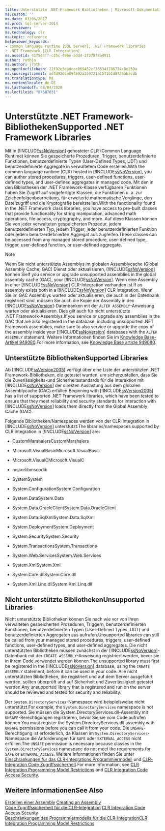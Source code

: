 ```yaml
---
title: Unterstützte .NET Framework Bibliotheken | Microsoft-Dokumentation
ms.custom: ''
ms.date: 03/06/2017
ms.prod: sql-server-2014
ms.reviewer: ''
ms.technology: clr
ms.topic: reference
helpviewer_keywords:
- common language runtime [SQL Server], .NET Framework libraries
- .NET Framework [CLR Integration]
ms.assetid: 417544ff-c25c-496e-add4-2f278f8a4911
author: rothja
ms.author: jroth
ms.openlocfilehash: 22f92e3eadccc869452cf35534f786724c8e259a
ms.sourcegitcommit: ad4d92dce894592a259721a1571b1d8736abacdb
ms.translationtype: MT
ms.contentlocale: de-DE
ms.lasthandoff: 08/04/2020
ms.locfileid: "87607831"
---
```

# <a name="supported-net-framework-libraries"></a><span data-ttu-id="9009f-102">Unterstützte .NET Framework-Bibliotheken</span><span class="sxs-lookup"><span data-stu-id="9009f-102">Supported .NET Framework Libraries</span></span>
  <span data-ttu-id="9009f-103">Mit in [!INCLUDE[ssNoVersion](../../../includes/ssnoversion-md.md)] gehosteter CLR (Common Language Runtime) können Sie gespeicherte Prozeduren, Trigger, benutzerdefinierte Funktionen, benutzerdefinierte Typen (User-Defined Types, UDT) und benutzerdefinierte Aggregate in verwaltetem Code erstellen.</span><span class="sxs-lookup"><span data-stu-id="9009f-103">With the common language runtime (CLR) hosted in [!INCLUDE[ssNoVersion](../../../includes/ssnoversion-md.md)], you can author stored procedures, triggers, user-defined functions, user-defined types, and user-defined aggregates in managed code.</span></span> <span data-ttu-id="9009f-104">Mit den in den Bibliotheken der .NET Framework-Klasse verfügbaren Funktionen haben Sie Zugriff auf vorgefertigte Klassen, die Funktionen u. a. zur Zeichenfolgenbearbeitung, für erweiterte mathematische Vorgänge, den Dateizugriff und die Kryptografie bereitstellen.</span><span class="sxs-lookup"><span data-stu-id="9009f-104">With the functionality found in the .NET Framework class libraries, you have access to pre-built classes that provide functionality for string manipulation, advanced math operations, file access, cryptography, and more.</span></span> <span data-ttu-id="9009f-105">Auf diese Klassen können Sie von jeder verwalteten gespeicherten Prozedur, jedem benutzerdefinierten Typ, jedem Trigger, jeder benutzerdefinierten Funktion oder jedem benutzerdefinierten Aggregat aus zugreifen.</span><span class="sxs-lookup"><span data-stu-id="9009f-105">These classes can be accessed from any managed stored procedure, user-defined type, trigger, user-defined function, or user-defined aggregate.</span></span>  
  
> [!NOTE]  
>  <span data-ttu-id="9009f-106">Wenn Sie nicht unterstützte Assemblys im globalen Assemblycache (Global Assembly Cache, GAC) Dienst oder aktualisieren, [!INCLUDE[ssNoVersion](../../../includes/ssnoversion-md.md)] können Sie</span><span class="sxs-lookup"><span data-stu-id="9009f-106">If you service or upgrade unsupported assemblies in the global assembly cache (GAC), your [!INCLUDE[ssNoVersion](../../../includes/ssnoversion-md.md)].</span></span> <span data-ttu-id="9009f-107">Wenn eine Assembly in einer [!INCLUDE[ssNoVersion](../../../includes/ssnoversion-md.md)] CLR-Integration vorhanden ist.</span><span class="sxs-lookup"><span data-stu-id="9009f-107">If an assembly exists both in a [!INCLUDE[ssNoVersion](../../../includes/ssnoversion-md.md)] CLR integration.</span></span> <span data-ttu-id="9009f-108">Wenn Sie im GAC Assemblys warten oder aktualisieren, die auch in der Datenbank registriert sind, müssen Sie auch die Kopie der Assembly in den [!INCLUDE[ssNoVersion](../../../includes/ssnoversion-md.md)]-Datenbanken mit der `ALTER ASSEMBLY`-Anweisung warten oder aktualisieren. Dies gilt auch für nicht unterstützte .NET Framework-Assemblys.</span><span class="sxs-lookup"><span data-stu-id="9009f-108">If you service or upgrade any assemblies in the GAC that are also registered in the database, including unsupported .NET Framework assemblies, make sure to also service or upgrade the copy of the assembly inside your [!INCLUDE[ssNoVersion](../../../includes/ssnoversion-md.md)] databases with the `ALTER ASSEMBLY` statement.</span></span> <span data-ttu-id="9009f-109">Weitere Informationen finden Sie im [Knowledge Base-Artikel 949080](https://support.microsoft.com/kb/949080).</span><span class="sxs-lookup"><span data-stu-id="9009f-109">For more information, see [Knowledge Base article 949080](https://support.microsoft.com/kb/949080).</span></span>  
  
## <a name="supported-libraries"></a><span data-ttu-id="9009f-110">Unterstützte Bibliotheken</span><span class="sxs-lookup"><span data-stu-id="9009f-110">Supported Libraries</span></span>  
 <span data-ttu-id="9009f-111">Ab [!INCLUDE[ssVersion2005](../../../includes/ssnoversion-md.md)] verfügt über eine Liste der unterstützten .NET Framework-Bibliotheken, die getestet wurden, um sicherzustellen, dass Sie die Zuverlässigkeits-und Sicherheitsstandards für die Interaktion mit [!INCLUDE[ssNoVersion](../../../includes/ssnoversion-md.md)] der direkten Auslastung aus dem globalen Assemblycache (GAC) erfüllen.</span><span class="sxs-lookup"><span data-stu-id="9009f-111">Beginning with [!INCLUDE[ssVersion2005](../../../includes/ssnoversion-md.md)] has a list of supported .NET Framework libraries, which have been tested to ensure that they meet reliability and security standards for interaction with [!INCLUDE[ssNoVersion](../../../includes/ssnoversion-md.md)] loads them directly from the Global Assembly Cache (GAC).</span></span>  
  
 <span data-ttu-id="9009f-112">Folgende Bibliotheken/Namespaces werden von der CLR-Integration in [!INCLUDE[ssNoVersion](../../../includes/ssnoversion-md.md)] unterstützt:</span><span class="sxs-lookup"><span data-stu-id="9009f-112">The libraries/namespaces supported by CLR integration in [!INCLUDE[ssNoVersion](../../../includes/ssnoversion-md.md)] are:</span></span>  
  
-   <span data-ttu-id="9009f-113">CustomMarshalers</span><span class="sxs-lookup"><span data-stu-id="9009f-113">CustomMarshalers</span></span>  
  
-   <span data-ttu-id="9009f-114">Microsoft.VisualBasic</span><span class="sxs-lookup"><span data-stu-id="9009f-114">Microsoft.VisualBasic</span></span>  
  
-   <span data-ttu-id="9009f-115">Microsoft.VisualC</span><span class="sxs-lookup"><span data-stu-id="9009f-115">Microsoft.VisualC</span></span>  
  
-   <span data-ttu-id="9009f-116">mscorlib</span><span class="sxs-lookup"><span data-stu-id="9009f-116">mscorlib</span></span>  
  
-   <span data-ttu-id="9009f-117">System</span><span class="sxs-lookup"><span data-stu-id="9009f-117">System</span></span>  
  
-   <span data-ttu-id="9009f-118">System.Configuration</span><span class="sxs-lookup"><span data-stu-id="9009f-118">System.Configuration</span></span>  
  
-   <span data-ttu-id="9009f-119"><legacyBold>System.Data</legacyBold></span><span class="sxs-lookup"><span data-stu-id="9009f-119">System.Data</span></span>  
  
-   <span data-ttu-id="9009f-120">System.Data.OracleClient</span><span class="sxs-lookup"><span data-stu-id="9009f-120">System.Data.OracleClient</span></span>  
  
-   <span data-ttu-id="9009f-121">System.Data.SqlXml</span><span class="sxs-lookup"><span data-stu-id="9009f-121">System.Data.SqlXml</span></span>  
  
-   <span data-ttu-id="9009f-122">System.Deployment</span><span class="sxs-lookup"><span data-stu-id="9009f-122">System.Deployment</span></span>  
  
-   <span data-ttu-id="9009f-123">System.Security</span><span class="sxs-lookup"><span data-stu-id="9009f-123">System.Security</span></span>  
  
-   <span data-ttu-id="9009f-124">System.Transactions</span><span class="sxs-lookup"><span data-stu-id="9009f-124">System.Transactions</span></span>  
  
-   <span data-ttu-id="9009f-125">System.Web.Services</span><span class="sxs-lookup"><span data-stu-id="9009f-125">System.Web.Services</span></span>  
  
-   <span data-ttu-id="9009f-126">System.Xml</span><span class="sxs-lookup"><span data-stu-id="9009f-126">System.Xml</span></span>  
  
-   <span data-ttu-id="9009f-127">System.Core.dll</span><span class="sxs-lookup"><span data-stu-id="9009f-127">System.Core.dll</span></span>  
  
-   <span data-ttu-id="9009f-128">System.Xml.Linq.dll</span><span class="sxs-lookup"><span data-stu-id="9009f-128">System.Xml.Linq.dll</span></span>  
  
## <a name="unsupported-libraries"></a><span data-ttu-id="9009f-129">Nicht unterstützte Bibliotheken</span><span class="sxs-lookup"><span data-stu-id="9009f-129">Unsupported Libraries</span></span>  
 <span data-ttu-id="9009f-130">Nicht unterstützte Bibliotheken können Sie nach wie vor von Ihren verwalteten gespeicherten Prozeduren, Triggern, benutzerdefinierten Funktionen, benutzerdefinierten Typen (User-Defined Types, UDT) und benutzerdefinierten Aggregaten aus aufrufen.</span><span class="sxs-lookup"><span data-stu-id="9009f-130">Unsupported libraries can still be called from your managed stored procedures, triggers, user-defined functions, user-defined types, and user-defined aggregates.</span></span> <span data-ttu-id="9009f-131">Die nicht unterstützten Bibliotheken müssen zunächst in der [!INCLUDE[ssNoVersion](../../../includes/ssnoversion-md.md)]-Datenbank mit der `CREATE ASSEMBLY`-Anweisung registriert werden, bevor sie in Ihrem Code verwendet werden können.</span><span class="sxs-lookup"><span data-stu-id="9009f-131">The unsupported library must first be registered in the [!INCLUDE[ssNoVersion](../../../includes/ssnoversion-md.md)] database, using the `CREATE ASSEMBLY` statement, before it can be used in your code.</span></span> <span data-ttu-id="9009f-132">Alle nicht unterstützten Bibliotheken, die registriert und auf dem Server ausgeführt werden, sollten überprüft und auf Sicherheit und Zuverlässigkeit getestet werden.</span><span class="sxs-lookup"><span data-stu-id="9009f-132">Any unsupported library that is registered and run on the server should be reviewed and tested for security and reliability.</span></span>  
  
 <span data-ttu-id="9009f-133">Der `System.DirectoryServices`-Namespace wird beispielsweise nicht unterstützt.</span><span class="sxs-lookup"><span data-stu-id="9009f-133">For example, the `System.DirectoryServices` namespace is not supported.</span></span> <span data-ttu-id="9009f-134">Sie müssen die System.DirectoryServices.dll-Assembly mit `UNSAFE`-Berechtigungen registrieren, bevor Sie sie vom Code aufrufen können.</span><span class="sxs-lookup"><span data-stu-id="9009f-134">You must register the System.DirectoryServices.dll assembly with `UNSAFE` permissions before you can call it from your code.</span></span> <span data-ttu-id="9009f-135">Die `UNSAFE`-Berechtigung ist erforderlich, da Klassen im `System.DirectoryServices`-Namespace die Anforderungen für `SAFE` oder `EXTERNAL_ACCESS` nicht erfüllen.</span><span class="sxs-lookup"><span data-stu-id="9009f-135">The `UNSAFE` permission is necessary because classes in the `System.DirectoryServices` namespace do not meet the requirements for `SAFE` or `EXTERNAL_ACCESS`.</span></span> <span data-ttu-id="9009f-136">Weitere Informationen finden Sie unter [Einschränkungen für das CLR-Integrations Programmiermodell](clr-integration-programming-model-restrictions.md) und [CLR-Integration Code Zugriffssicherheit](../security/clr-integration-code-access-security.md).</span><span class="sxs-lookup"><span data-stu-id="9009f-136">For more information, see [CLR Integration Programming Model Restrictions](clr-integration-programming-model-restrictions.md) and [CLR Integration Code Access Security](../security/clr-integration-code-access-security.md).</span></span>  
  
## <a name="see-also"></a><span data-ttu-id="9009f-137">Weitere Informationen</span><span class="sxs-lookup"><span data-stu-id="9009f-137">See Also</span></span>  
 <span data-ttu-id="9009f-138">[Erstellen einer Assembly](../assemblies/creating-an-assembly.md) </span><span class="sxs-lookup"><span data-stu-id="9009f-138">[Creating an Assembly](../assemblies/creating-an-assembly.md) </span></span>  
 <span data-ttu-id="9009f-139">[Code Zugriffssicherheit für die CLR-Integration](../security/clr-integration-code-access-security.md) </span><span class="sxs-lookup"><span data-stu-id="9009f-139">[CLR Integration Code Access Security](../security/clr-integration-code-access-security.md) </span></span>  
 [<span data-ttu-id="9009f-140">Beschränkungen des Programmiermodells für die CLR-Integration</span><span class="sxs-lookup"><span data-stu-id="9009f-140">CLR Integration Programming Model Restrictions</span></span>](clr-integration-programming-model-restrictions.md)  
  
  
